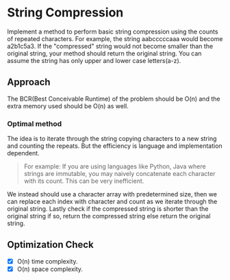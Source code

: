 # String Compression
Implement a method to perform basic string compression using the counts of repeated characters. For example, the string aabcccccaaa would become a2b1c5a3. If the "compressed" string would not become smaller than the original string, your method should return the original string. You can assume the string has only upper and lower case letters(a-z).

## Approach
The BCR(Best Conceivable Runtime) of the problem should be O(n) and the extra memory used should be O(n) as well.

### Optimal method
The idea is to iterate through the string copying characters to a new string and counting the repeats. But the efficiency is language and implementation dependent.

> For example: If you are using languages like Python, Java where strings are immutable, you may naively concatenate each character with its count. This can be very inefficient.

We instead should use a character array with predetermined size, then we can replace each index with character and count as we iterate through the original string. Lastly check if the compressed string is shorter than the original string if so, return the compressed string else return the original string.

## Optimization Check
- [x] O(n) time complexity.
- [x] O(n) space complexity.
